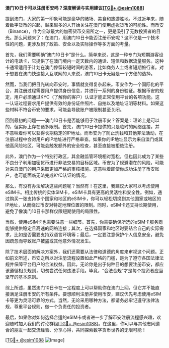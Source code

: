 **澳门10日卡可以注册币安吗？深度解读与实用建议[[TG💪+ @esim1088](https://t.me/s/esim1088)]**

提到澳门，大家的第一印象可能是豪华的赌场、美食和旅游胜地。不过近年来，随着数字货币的兴起，越来越多的人开始关注在澳门使用虚拟货币的可能性。而币安（Binance），作为全球最大的加密货币交易所之一，更是吸引了无数投资者的目光。那么问题来了：在澳门，用澳门10日卡能否注册币安呢？这不仅是一个技术性的问题，更涉及到了政策、安全以及实际操作等多方面的考量。

首先，我们需要明确“澳门10日卡”是什么。简单来说，这是一种专门为短期游客设计的电话卡，它提供了在澳门境内一定天数内的通话、短信和数据流量服务。这种卡通常适用于计划在澳门停留较短时间的游客，比如商务人士或者短期旅行者。对于想要在澳门快速接入互联网的人来说，澳门10日卡无疑是一个方便的选择。

然而，当我们把目光转向币安时，事情就变得复杂起来。币安作为一个国际化的平台，其注册过程需要用户提供身份信息，并进行一系列的身份验证。根据币安的规定，用户必须通过KYC（了解你的客户）认证才能正常使用平台的各项功能。这一认证过程要求用户提供有效的身份证件照片、自拍以及地址证明等材料。如果这些材料不符合币安的要求，可能会导致账户被限制甚至关闭。

回到最初的问题——澳门10日卡是否能够用于注册币安？答案是：理论上是可以的，但实际上存在诸多限制。首先，澳门10日卡提供的只是临时的网络连接，并不意味着你可以获得长期稳定的IP地址。而币安为了防止洗钱和其他非法活动，在注册过程中会对用户的IP地址进行严格审查。如果你的IP地址显示为来自澳门或其他高风险地区，可能会触发额外的安全检查，甚至直接被拒绝注册。

此外，澳门作为一个特别行政区，其金融监管环境相对宽松，但也因此成为了某些不良分子利用加密货币进行非法交易的目标区域。币安为了规避潜在的风险，可能对来自澳门的用户采取更加严格的审核措施。这意味着即使你成功注册了币安账户，也可能面临无法完成KYC认证的情况。

那么，有没有办法解决这些问题呢？当然有！在这里，我建议大家可以考虑使用eSIM卡。相比传统的实体SIM卡，eSIM卡具有更高的灵活性和安全性。例如，通过购买一张支持多个国家和地区的eSIM卡，你可以轻松切换到其他国家或地区的IP地址，从而绕过币安对特定地理位置的限制。同时，eSIM卡还支持长期使用，避免了像澳门10日卡那样仅限短期使用的局限性。

当然，使用eSIM卡也需要注意一些细节。首先，你需要确保所选的eSIM卡服务商能够提供稳定且高速的网络连接；其次，在选择国家和地区时要结合自己的实际需求，比如是否需要支持双语言环境等；最后，一定要注意保护个人信息安全，避免因疏忽而导致账户被盗或其他意外情况发生。

除了技术层面的解决方案外，我们还需要从法律和道德的角度来审视这个问题。正如前文所述，币安之所以对注册流程设置如此严格的门槛，是为了遵守各国法律法规并保障平台用户的合法权益。因此，无论你是出于何种目的想要注册币安，都应该遵循相关规则，切勿尝试任何违法手段。毕竟，“合法合规”才是每个投资者应当坚守的基本原则。

综上所述，虽然澳门10日卡在一定程度上可以帮助你在澳门上网，但它并不能直接满足注册币安的所有条件。要想顺利注册并使用币安，建议优先考虑使用eSIM卡等更为灵活可靠的方式。当然，无论采用哪种方法，都请务必牢记遵守法律法规，尊重平台规则，做一个负责任的投资者。

最后，如果你对如何选择合适的eSIM卡或者进一步了解币安注册流程感兴趣，欢迎随时加入我们的讨论群组[[TG💪+ @esim1088](https://t.me/s/esim1088)]。在这里，你可以与其他志同道合的朋友一起交流经验、分享心得，共同探索数字货币世界的无限可能！

[[TG💪+ @esim1088](https://t.me/s/esim1088) ![Image](https://i.postimg.cc/4NQfJmqS/Snipaste-2025-05-13-00-14-12.png)]